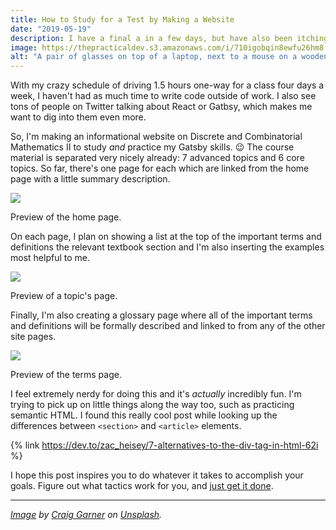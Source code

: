```yaml
---
title: How to Study for a Test by Making a Website
date: "2019-05-19"
description: I have a final a in a few days, but have also been itching to write code outside of work. So, I'm making a site to study for my final!
image: https://thepracticaldev.s3.amazonaws.com/i/710igobqin8ewfu26hm8.jpg
alt: "A pair of glasses on top of a laptop, next to a mouse on a wooden table."
---
```


With my crazy schedule of driving 1.5 hours one-way for a class four days a week, I haven't had as much time to write code outside of work. I also see tons of people on Twitter talking about React or Gatbsy, which makes me want to dig into them even more.

So, I'm making an informational website on Discrete and Combinatorial Mathematics II to study _and_ practice my Gatsby skills. 😉 The course material is separated very nicely already: 7 advanced topics and 6 core topics. So far, there's one page for each which are linked from the home page with a little summary description.

![](https://thepracticaldev.s3.amazonaws.com/i/4az0rsudygy5gq04uy0q.png)

<figcaption>Preview of the home page.</figcaption>

On each page, I plan on showing a list at the top of the important terms and definitions the relevant textbook section and I'm also inserting the examples most helpful to me.

![](https://thepracticaldev.s3.amazonaws.com/i/yhov3ts4yi3ygi26xjd0.png)

<figcaption>Preview of a topic's page.</figcaption>

Finally, I'm also creating a glossary page where all of the important terms and definitions will be formally described and linked to from any of the other site pages.

![](https://thepracticaldev.s3.amazonaws.com/i/bkyxf8891q4t2wcsdm4h.png)

<figcaption>Preview of the terms page.</figcaption>

I feel extremely nerdy for doing this and it's _actually_ incredibly fun. I'm trying to pick up on little things along the way too, such as practicing semantic HTML. I found this really cool post while looking up the differences between `<section>` and `<article>` elements.

{% link https://dev.to/zac_heisey/7-alternatives-to-the-div-tag-in-html-62i %}

I hope this post inspires you to do whatever it takes to accomplish your goals. Figure out what tactics work for you, and [just get it done](https://dev.to/ashleemboyer/just-do-the-thing-10el).

---

_[Image](https://unsplash.com/photos/YoadQb46v6k) by [Craig Garner](https://unsplash.com/@craiggarner) on [Unsplash](https://unsplash.com)._
